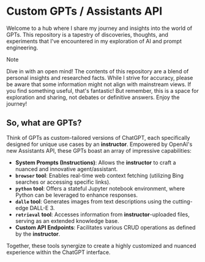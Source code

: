 # Custom GPTs / Assistants API

Welcome to a hub where I share my journey and insights into the world of GPTs. This repository is a tapestry of discoveries, thoughts, and experiments that I've encountered in my exploration of AI and prompt engineering.

> [!NOTE]
>
> Dive in with an open mind! The contents of this repository are a blend of personal insights and researched facts. While I strive for accuracy, please be aware that some information might not align with mainstream views. If you find something useful, that's fantastic! But remember, this is a space for exploration and sharing, not debates or definitive answers. Enjoy the journey!

## So, what are GPTs?

Think of GPTs as custom-tailored versions of ChatGPT, each specifically designed for unique use cases by an **instructor**.  Empowered by OpenAI's new Assistants API, these GPTs boast an array of impressive capabilities:

- **System Prompts (Instructions)**: Allows the **instructor** to craft a nuanced and innovative agent/assistant.
- **`browser` tool**: Enables real-time web context fetching (utilizing Bing searches or accessing specific links).
- **`python` tool**: Offers a stateful Jupyter notebook environment, where Python can be leveraged to enhance responses.
- **`dalle` tool**: Generates images from text descriptions using the cutting-edge DALL-E 3.
- **`retrieval` tool**: Accesses information from **instructor**-uploaded files, serving as an extended knowledge base.
- **Custom API Endpoints**: Facilitates various CRUD operations as defined by the **instructor**.

Together, these tools synergize to create a highly customized and nuanced experience within the ChatGPT interface.
